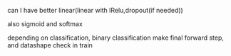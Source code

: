 can I have better linear(linear with lRelu,dropout(if needed))

also sigmoid and softmax

depending on classification, binary classification make final forward step, and datashape check in train